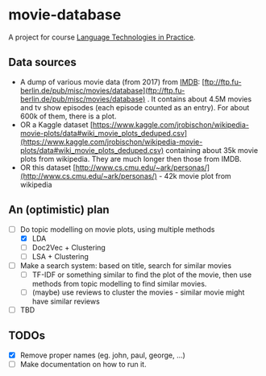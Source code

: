 # movie-database
A project for course [Language Technologies in Practice](https://ufal.mff.cuni.cz/courses/npfl128).

## Data sources
- A dump of various movie data (from 2017) from [IMDB](imdb.com): [ftp://ftp.fu-berlin.de/pub/misc/movies/database](ftp://ftp.fu-berlin.de/pub/misc/movies/database) .
It contains about 4.5M movies and tv show episodes (each episode counted as an entry).
For about 600k of them, there is a plot.
- OR a Kaggle dataset [https://www.kaggle.com/jrobischon/wikipedia-movie-plots/data#wiki_movie_plots_deduped.csv](https://www.kaggle.com/jrobischon/wikipedia-movie-plots/data#wiki_movie_plots_deduped.csv) containing about 35k movie plots from wikipedia. They are much longer then those from IMDB.
- OR this dataset [http://www.cs.cmu.edu/~ark/personas/](http://www.cs.cmu.edu/~ark/personas/) - 42k movie plot from wikipedia

## An (optimistic) plan
- [ ] Do topic modelling on movie plots, using multiple methods
    * [x] LDA
    * [ ] Doc2Vec + Clustering
    * [ ] LSA + Clustering
- [ ] Make a search system: based on title, search for similar movies
    * [ ] TF-IDF or something similar to find the plot of the movie, then use methods from topic modelling to find similar movies.
    * [ ] (maybe) use reviews to cluster the movies - similar movie might have similar reviews
- [ ] TBD

## TODOs
- [x] Remove proper names (eg. john, paul, george, ...)
- [ ] Make documentation on how to run it.
